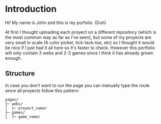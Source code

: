 # Introduction

Hi! My name is John and this is my porfolio. (Duh)

At first I thought uploading each proyect on a different repository (which is the most common way as far as I've seen), but some of my proyects are very small in scale (A color picker, tick-tack-toe, etc) so I thought it would be nice if I just had it all here so it's faster to check. However this portfolio will only contain 3 webs and 2-3 games since I think it has already grown enough.

## Structure

In case you don't want to run the page you can manually type the route since all proyects follow this pattern:

```
pages/
├─ webs/
│  ├─ proyect_name/
├─ games/
│  ├─ game_name/

```
